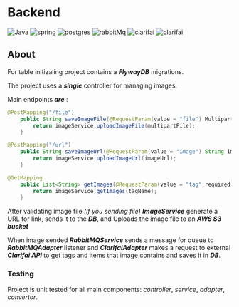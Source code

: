 # Backend
![Java](https://img.shields.io/badge/Java-17-orange) ![spring](https://img.shields.io/badge/SpringBoot-V_3.23-green)  ![postgres](https://img.shields.io/badge/PostgreSQL-V_16-blue) ![rabbitMq](https://img.shields.io/badge/RabbitMQ-V_3.11-orange) ![clarifai](https://img.shields.io/badge/CLARIFAI%20API-blue) ![clarifai](https://img.shields.io/badge/Maven-blue)

## About
For table initizaling project contains a ***FlywayDB*** migrations.

The project uses a ***single*** controller for managing images.

Main endpoints ***are*** : 
```java
@PostMapping("/file")
    public String saveImageFile(@RequestParam(value = "file") MultipartFile multipartFile){
        return imageService.uploadImageFile(multipartFile);
    }
```
```java
@PostMapping("/url")
    public String saveImageUrl(@RequestParam(value = "image") String imageUrl){
        return imageService.uploadImageUrl(imageUrl);
    }
```
```java
@GetMapping
    public List<String> getImages(@RequestParam(value = "tag",required = false) String tagName){
        return imageService.getImages(tagName);
    }
```
After validating image file *(if you sending file)* ***ImageService*** generate a URL for link, sends it to the ***DB***, and Uploads the image file to an ***AWS S3 bucket***

When image sended ***RabbitMQService*** sends a message for queue to ***RabbitMQAdapter*** listener and ***ClarifaiAdapter*** makes a request to external ***Clarifai API*** to get tags and items that image contains and saves it in ***DB***.  

### Testing
Project is unit tested for all main components: *controller*, *service*, *adapter*, *convertor*.
